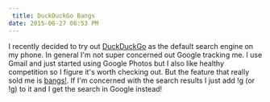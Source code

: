 ```yaml
---
 title: DuckDuckGo Bangs
date: 2015-06-27 06:53 PM
---
```


I recently decided to try out [DuckDuckGo](http://www.duckduckgo.com) as the default search engine on my phone. In general I'm not super concerned out Google tracking me. I use Gmail and just started using Google Photos but I also like healthy competition so I figure it's worth checking out. But the feature that really sold me is [bangs!](https://duckduckgo.com/bang). If I'm concerned with the search results I just add !g (or !g) to it and I get the search in Google instead!